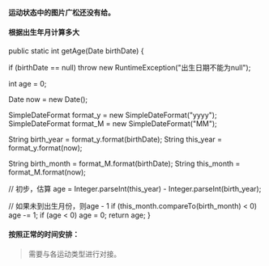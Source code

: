 
####  运动状态中的图片广松还没有给。


####  根据出生年月计算多大

public static int getAge(Date birthDate) {

  if (birthDate == null)
   throw new
RuntimeException("出生日期不能为null");

  int age = 0;

  Date now = new Date();

  SimpleDateFormat format_y = new
SimpleDateFormat("yyyy");
  SimpleDateFormat format_M = new
SimpleDateFormat("MM");

  String birth_year =
format_y.format(birthDate);
  String this_year =
format_y.format(now);

  String birth_month =
format_M.format(birthDate);
  String this_month =
format_M.format(now);

  // 初步，估算
  age =
Integer.parseInt(this_year) - Integer.parseInt(birth_year);

  // 如果未到出生月份，则age - 1
  if
(this_month.compareTo(birth_month) < 0)
   age -=
1;
  if (age <
0)
   age =
0;
  return age;
 }



 #### 按照正常的时间安排：

 > 需要与各运动类型进行对接。
 >